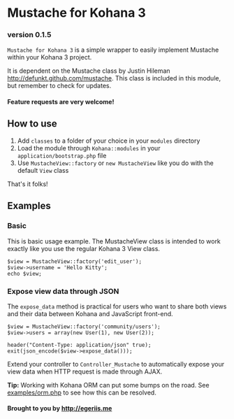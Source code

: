 # Mustache for Kohana 3
### version 0.1.5

`Mustache for Kohana 3` is a simple wrapper to easily implement Mustache within your Kohana 3 project. 

It is dependent on the Mustache class by Justin Hileman <http://defunkt.github.com/mustache>. This class is included in this module, but remember to check for updates.

#### Feature requests are very welcome!

## How to use

1. Add `classes` to a folder of your choice in your `modules` directory
2. Load the module through `Kohana::modules` in your `application/bootstrap.php` file
3. Use `MustacheView::factory` or `new MustacheView` like you do with the default `View` class

That's it folks!

## Examples

### Basic

This is basic usage example. The MustacheView class is intended to work exactly like you use the regular Kohana 3 View class.

	$view = MustacheView::factory('edit_user');
	$view->username = 'Hello Kitty';
	echo $view;

### Expose view data through JSON

The `expose_data` method is practical for users who want to share both views and their data between Kohana and JavaScript front-end.

	$view = MustacheView::factory('community/users');
	$view->users = array(new User(1), new User(2));
	
	header("Content-Type: application/json" true);
	exit(json_encode($view->expose_data()));

Extend your controller to `Controller_Mustache` to automatically expose your view data when HTTP request is made through AJAX.

__Tip:__ Working with Kohana ORM can put some bumps on the road. See [examples/orm.php](https://github.com/egeriis/Mustache-for-Kohana-3/blob/master/examples/orm.php) to see how this can be resolved.

#### Brought to you by <http://egeriis.me>